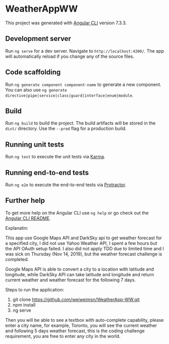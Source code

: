 # WeatherAppWW

This project was generated with [Angular CLI](https://github.com/angular/angular-cli) version 7.3.3.

## Development server

Run `ng serve` for a dev server. Navigate to `http://localhost:4200/`. The app will automatically reload if you change any of the source files.

## Code scaffolding

Run `ng generate component component-name` to generate a new component. You can also use `ng generate directive|pipe|service|class|guard|interface|enum|module`.

## Build

Run `ng build` to build the project. The build artifacts will be stored in the `dist/` directory. Use the `--prod` flag for a production build.

## Running unit tests

Run `ng test` to execute the unit tests via [Karma](https://karma-runner.github.io).

## Running end-to-end tests

Run `ng e2e` to execute the end-to-end tests via [Protractor](http://www.protractortest.org/).

## Further help

To get more help on the Angular CLI use `ng help` or go check out the [Angular CLI README](https://github.com/angular/angular-cli/blob/master/README.md).



Explanatin:

This app use Google Maps API and DarkSky api to get weather forecast for a specified city, I did not use Yahoo Weather API, I spent a few hours but the API OAuth setup failed. I also did not apply TDD due to limited time and I was sick on Thursday (Nov 14, 2019),  but the weather forecast challenge is completed.

Google Maps API is able to convert a city to a location with latitude and longitude, while DarkSky API can take latitude and longitude and return current weather and weather forecast for the following 7 days.

Steps to run the application:

1. git clone https://github.com/weiweimsn/WeatherApp-WW.git
2. npm install
3. ng serve

Then you will be able to see a textbox with auto-complete capability, please enter a city name, for example, Toronto, you will see the current weather and following 5 days weather forecast, this is the coding challenge requirement, you are free to enter any city in the world.


